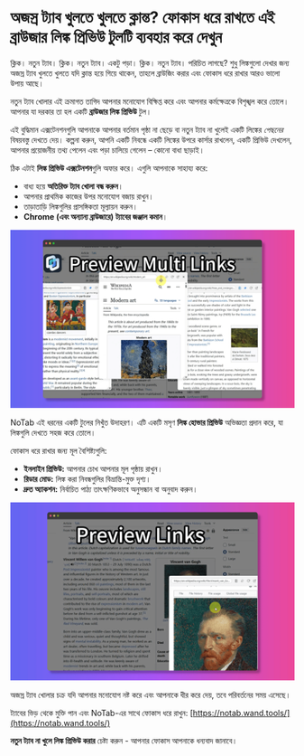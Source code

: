 # অজস্র ট্যাব খুলতে খুলতে ক্লান্ত? ফোকাস ধরে রাখতে এই ব্রাউজার লিঙ্ক প্রিভিউ টুলটি ব্যবহার করে দেখুন

ক্লিক। নতুন ট্যাব। ক্লিক। নতুন ট্যাব। একটু পড়া। ক্লিক। নতুন ট্যাব। পরিচিত লাগছে? শুধু লিঙ্কগুলো দেখার জন্য অজস্র ট্যাব খুলতে খুলতে যদি ক্লান্ত হয়ে গিয়ে থাকেন, তাহলে ব্রাউজিং করার এবং ফোকাস ধরে রাখার আরও ভালো উপায় আছে।

নতুন ট্যাব খোলার এই ক্রমাগত তাগিদ আপনার মনোযোগ বিক্ষিপ্ত করে এবং আপনার কর্মক্ষেত্রকে বিশৃঙ্খল করে তোলে। আপনার যা দরকার তা হল একটি **ব্রাউজার লিঙ্ক প্রিভিউ** টুল।

এই বুদ্ধিমান এক্সটেনশনগুলি আপনাকে আপনার বর্তমান পৃষ্ঠা না ছেড়ে বা নতুন ট্যাব না খুলেই একটি লিঙ্কের *পেছনের* বিষয়বস্তু দেখতে দেয়। কল্পনা করুন, আপনি একটি নিবন্ধে একটি লিঙ্কের উপরে কার্সার রাখলেন, একটি প্রিভিউ দেখলেন, আপনার প্রয়োজনীয় তথ্য পেলেন এবং পড়া চালিয়ে গেলেন – কোনো বাধা ছাড়াই।

ঠিক এটাই **লিঙ্ক প্রিভিউ এক্সটেনশন**গুলি অফার করে। এগুলি আপনাকে সাহায্য করে:
*   বাধ্য হয়ে **অতিরিক্ত ট্যাব খোলা বন্ধ করুন**।
*   আপনার প্রাথমিক কাজের উপর মনোযোগ বজায় রাখুন।
*   তাড়াতাড়ি লিঙ্কগুলির প্রাসঙ্গিকতা মূল্যায়ন করুন।
*   **Chrome (এবং অন্যান্য ব্রাউজারে) ট্যাবের জঞ্জাল কমান**।

![ট্যাব না খুলেই লিঙ্ক প্রিভিউ করা হচ্ছে](../images/notab1.png)

NoTab এই ধরনের একটি টুলের নিখুঁত উদাহরণ। এটি একটি মসৃণ **লিঙ্ক হোভার প্রিভিউ** অভিজ্ঞতা প্রদান করে, যা লিঙ্কগুলি দেখতে সহজ করে তোলে।

ফোকাস ধরে রাখার জন্য মূল বৈশিষ্ট্যগুলি:
*   **ইনলাইন প্রিভিউ:** আপনার চোখ আপনার মূল পৃষ্ঠায় রাখুন।
*   **রিডার মোড:** লিঙ্ক করা নিবন্ধগুলির বিভ্রান্তি-মুক্ত দৃশ্য।
*   **দ্রুত অ্যাকশন:** নির্বাচিত পাঠ্য তাৎক্ষণিকভাবে অনুসন্ধান বা অনুবাদ করুন।

![NoTab-এর ফোকাস-বর্ধক বৈশিষ্ট্য](../images/notab2.png)

অজস্র ট্যাব খোলার চক্র যদি আপনার মনোযোগ নষ্ট করে এবং আপনাকে ধীর করে দেয়, তবে পরিবর্তনের সময় এসেছে।

ট্যাবের ভিড় থেকে মুক্তি পান এবং NoTab-এর সাথে ফোকাস ধরে রাখুন: [https://notab.wand.tools/](https://notab.wand.tools/)

**নতুন ট্যাব না খুলে লিঙ্ক প্রিভিউ করার** চেষ্টা করুন - আপনার ফোকাস আপনাকে ধন্যবাদ জানাবে।